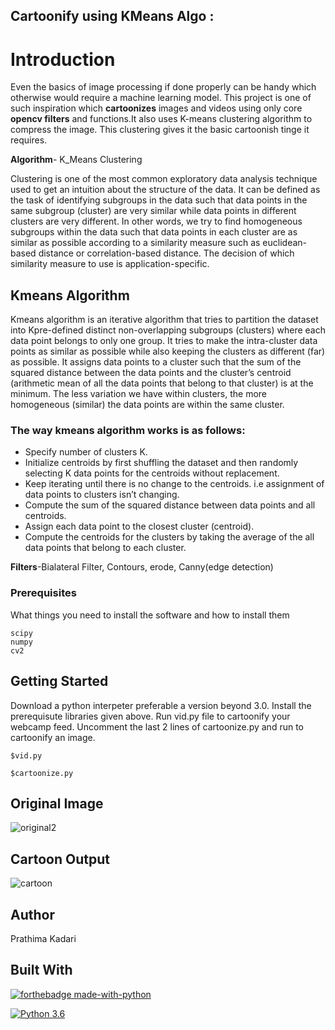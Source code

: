 
## Cartoonify using KMeans Algo :

# Introduction

Even the basics of image processing if done properly can be handy which otherwise would require a machine learning model. This project is one of such inspiration which **cartoonizes** images and videos using only core **opencv filters** and functions.It also uses K-means clustering algorithm to compress the image. This clustering gives it the basic cartoonish tinge it requires.

**Algorithm**- K_Means Clustering

Clustering is one of the most common exploratory data analysis technique used to get an intuition about the structure of the data. It can be defined as the task of identifying subgroups in the data such that data points in the same subgroup (cluster) are very similar while data points in different clusters are very different. In other words, we try to find homogeneous subgroups within the data such that data points in each cluster are as similar as possible according to a similarity measure such as euclidean-based distance or correlation-based distance. The decision of which similarity measure to use is application-specific.

## Kmeans Algorithm

Kmeans algorithm is an iterative algorithm that tries to partition the dataset into Kpre-defined distinct non-overlapping subgroups (clusters) where each data point belongs to only one group. It tries to make the intra-cluster data points as similar as possible while also keeping the clusters as different (far) as possible. It assigns data points to a cluster such that the sum of the squared distance between the data points and the cluster’s centroid (arithmetic mean of all the data points that belong to that cluster) is at the minimum. The less variation we have within clusters, the more homogeneous (similar) the data points are within the same cluster.

### The way kmeans algorithm works is as follows:

* Specify number of clusters K.
* Initialize centroids by first shuffling the dataset and then randomly selecting K data points for the centroids without replacement.
* Keep iterating until there is no change to the centroids. i.e assignment of data points to clusters isn’t changing.
* Compute the sum of the squared distance between data points and all centroids.
* Assign each data point to the closest cluster (centroid).
* Compute the centroids for the clusters by taking the average of the all data points that belong to each cluster.

**Filters**-Bialateral Filter, Contours, erode, Canny(edge detection)

### Prerequisites

What things you need to install the software and how to install them

```
scipy 
numpy 
cv2
```

## Getting Started

Download a python interpeter preferable a version beyond 3.0. Install the prerequisute libraries given above. Run vid.py file to cartoonify your webcamp feed. Uncomment the last 2 lines of cartoonize.py and run to cartoonify an image.

```
$vid.py     
                    
$cartoonize.py
```

## Original Image

![original2](https://user-images.githubusercontent.com/65017645/135580833-34790f46-6f76-4da0-a7be-a8dd9bc19215.jpg)


## Cartoon Output

![cartoon](https://user-images.githubusercontent.com/65017645/135580847-9688a647-711f-4e67-aa95-50aa7d528868.jpg)

## Author

Prathima Kadari



## Built With

[![forthebadge made-with-python](http://ForTheBadge.com/images/badges/made-with-python.svg)](https://www.python.org/)

[![Python 3.6](https://img.shields.io/badge/python-3.6-green.svg)](https://www.python.org/downloads/release/python-360/)

